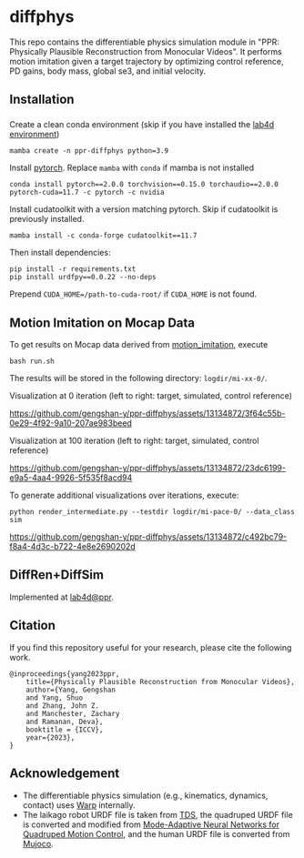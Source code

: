 # diffphys

This repo contains the differentiable physics simulation module in "PPR: Physically Plausible Reconstruction from Monocular Videos". 
It performs motion imitation given a target trajectory by optimizing control reference, PD gains, body mass, global se3, and initial velocity.

## Installation

### 
Create a clean conda environment (skip if you have installed the [lab4d environment](https://lab4d-org.github.io/lab4d/get_started/))
```
mamba create -n ppr-diffphys python=3.9
```

Install [pytorch](https://pytorch.org/get-started/locally/). Replace `mamba` with `conda` if mamba is not installed
```
conda install pytorch==2.0.0 torchvision==0.15.0 torchaudio==2.0.0 pytorch-cuda=11.7 -c pytorch -c nvidia
```

Install cudatoolkit with a version matching pytorch. Skip if cudatoolkit is previously installed.
```
mamba install -c conda-forge cudatoolkit==11.7
```

Then install dependencies:
```
pip install -r requirements.txt
pip install urdfpy==0.0.22 --no-deps
```
Prepend `CUDA_HOME=/path-to-cuda-root/` if `CUDA_HOME` is not found.

## Motion Imitation on Mocap Data

To get results on Mocap data derived from [motion_imitation](https://github.com/erwincoumans/motion_imitation), execute
```
bash run.sh
```
The results will be stored in the following directory: `logdir/mi-xx-0/`.

Visualization at 0 iteration (left to right: target, simulated, control reference)

https://github.com/gengshan-y/ppr-diffphys/assets/13134872/3f64c55b-0e29-4f92-9a10-207ae983beed

Visualization at 100 iteration (left to right: target, simulated, control reference)

https://github.com/gengshan-y/ppr-diffphys/assets/13134872/23dc6199-e9a5-4aa4-9926-5f535f8acd94

To generate additional visualizations over iterations, execute:
```
python render_intermediate.py --testdir logdir/mi-pace-0/ --data_class sim
```
https://github.com/gengshan-y/ppr-diffphys/assets/13134872/c492bc79-f8a4-4d3c-b722-4e8e2690202d




## DiffRen+DiffSim
Implemented at [lab4d@ppr](https://github.com/lab4d-org/lab4d/tree/ppr).

## Citation

If you find this repository useful for your research, please cite the following work.
```
@inproceedings{yang2023ppr,
	title={Physically Plausible Reconstruction from Monocular Videos},
	author={Yang, Gengshan
	and Yang, Shuo
	and Zhang, John Z.
	and Manchester, Zachary
	and Ramanan, Deva},
	booktitle = {ICCV},
	year={2023},
}
```

## Acknowledgement
- The differentiable physics simulation (e.g., kinematics, dynamics, contact) uses [Warp](https://github.com/NVIDIA/warp) internally. 
- The laikago robot URDF file is taken from [TDS](https://github.com/erwincoumans/tiny-differentiable-simulator), the quadruped URDF file is converted and modified from [Mode-Adaptive Neural Networks for Quadruped Motion Control](https://github.com/sebastianstarke/AI4Animation/tree/master/AI4Animation/SIGGRAPH_2018#mode-adaptive-neural-networks-for-quadruped-motion-control), and the human URDF file is converted from [Mujoco](https://mujoco.org/).
